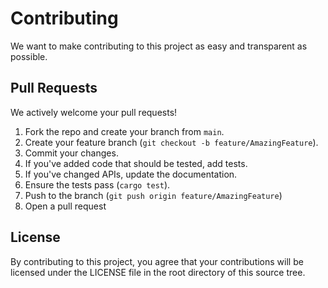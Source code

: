 # Contributing
We want to make contributing to this project as easy and transparent as
possible.

## Pull Requests
We actively welcome your pull requests! 

1. Fork the repo and create your branch from `main`.
2. Create your feature branch (`git checkout -b feature/AmazingFeature`).
3. Commit your changes.
2. If you've added code that should be tested, add tests.
3. If you've changed APIs, update the documentation.
4. Ensure the tests pass (`cargo test`).
4. Push to the branch (`git push origin feature/AmazingFeature`)
6. Open a pull request

## License
By contributing to this project, you agree that your contributions will be
licensed under the LICENSE file in the root directory of this source tree.